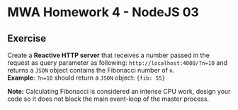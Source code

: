 # MWA Homework 4 - NodeJS 03
## Exercise
Create a **Reactive HTTP server** that receives a number passed in the request as query parameter as following: `http://localhost:4000/?n=10` and returns a `JSON` object contains the Fibonacci number of `n`.  
**Example**: `?n=10` should return a `JSON` object: `{fib: 55}`  
  
**Note:** Calculating Fibonacci is considered an intense CPU work, design your code so it does not block the main event-loop of the master process. 
